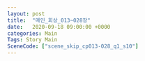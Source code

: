 ```yaml
---
layout: post
title:  "메인_회상_013~028장"
date:   2020-09-18 09:00:00 +0000
categories: Main
Tags: Story Main
SceneCode: ["scene_skip_cp013-028_q1_s10"]
---
```

